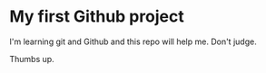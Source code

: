 # My first Github project

I'm learning git and Github and this repo will help me. Don't judge.

Thumbs up.
